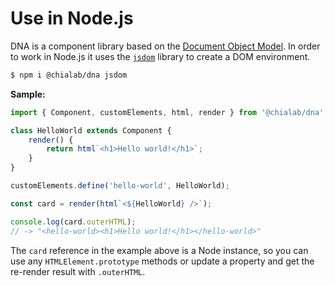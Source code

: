 # Use in Node.js

DNA is a component library based on the [Document Object Model](https://developer.mozilla.org/docs/Web/API/Document_Object_Model). In order to work in Node.js it uses the [`jsdom`](https://github.com/jsdom/jsdom) library to create a DOM environment.

```sh
$ npm i @chialab/dna jsdom
```

**Sample:**

```ts
import { Component, customElements, html, render } from '@chialab/dna';

class HelloWorld extends Component {
    render() {
        return html`<h1>Hello world!</h1>`;
    }
}

customElements.define('hello-world', HelloWorld);

const card = render(html`<${HelloWorld} />`);

console.log(card.outerHTML);
// -> "<hello-world><h1>Hello world!</h1></hello-world>"
```

The `card` reference in the example above is a Node instance, so you can use any `HTMLElement.prototype` methods or update a property and get the re-render result with `.outerHTML`.
